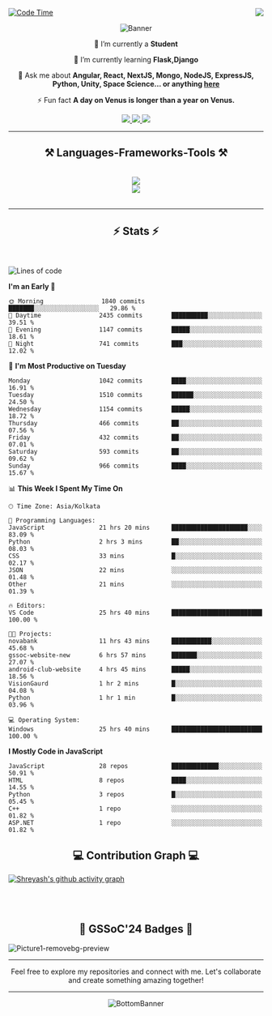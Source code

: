 <div>
 
<img align="right" src="https://visitor-badge.laobi.icu/badge?page_id=shreyash3087.shreyash3087" />

 [![Code Time](https://wakatime.com/badge/user/cd5f70df-e644-46f4-a03b-e1ce78615131.svg)](https://wakatime.com/@cd5f70df-e644-46f4-a03b-e1ce78615131)
 
</div>


<div align="center">
 
![Banner](https://github.com/user-attachments/assets/fe33d289-b057-4d85-ad76-3103802aa9e1)

</div>


<div align="center">
 
 🔭 I’m currently a **Student** 
 
 🌱 I’m currently learning **Flask,Django**

💬 Ask me about **Angular, React, NextJS, Mongo, NodeJS, ExpressJS, Python, Unity, Space Science... or anything [here](https://github.com/shreyash3087/shreyash3087/issues)**

⚡ Fun fact **A day on Venus is longer than a year on Venus.**

</div>
 
<div align="center"> 
  <a href="mailto:shreyash3087@gmail.com">
    <img src="https://img.shields.io/badge/Gmail-333333?style=for-the-badge&logo=gmail&logoColor=red" />
  </a>
  <a href="https://www.linkedin.com/in/shreyash-srivastava-1a1161280" target="_blank">
    <img src="https://img.shields.io/badge/LinkedIn-0077B5?style=for-the-badge&logo=linkedin&logoColor=white" target="_blank" />
  </a>
  <a href="https://github.com/shreyash3087" target="_blank">
     <img src="https://img.shields.io/badge/Github-FF5722?style=for-the-badge&logo=github&logoColor=white" target="_blank" />
  </a>
</div>
<hr/>
 
<h2 align="center">⚒️ Languages-Frameworks-Tools ⚒️</h2>
<br/>
<div align="center">
    <img src="https://skillicons.dev/icons?i=react,bootstrap,html,css,vscode,github,figma,cpp,vercel,netlify" /><br>
    <img src="https://skillicons.dev/icons?i=tailwind,git,nodejs,python,javascript,typescript,express,firebase,mongodb,nextjs,unity,azure,blender" /><br>
</div>

<br/>
<hr/>

<h2 align="center">⚡ Stats ⚡</h2>

<br>
<div>
 
 
<!--START_SECTION:waka-->
![Lines of code](https://img.shields.io/badge/From%20Hello%20World%20I%27ve%20Written-4.6%20million%20lines%20of%20code-blue)

**I'm an Early 🐤** 

```text
🌞 Morning                1840 commits        ███████░░░░░░░░░░░░░░░░░░   29.86 % 
🌆 Daytime                2435 commits        ██████████░░░░░░░░░░░░░░░   39.51 % 
🌃 Evening                1147 commits        █████░░░░░░░░░░░░░░░░░░░░   18.61 % 
🌙 Night                  741 commits         ███░░░░░░░░░░░░░░░░░░░░░░   12.02 % 
```
📅 **I'm Most Productive on Tuesday** 

```text
Monday                   1042 commits        ████░░░░░░░░░░░░░░░░░░░░░   16.91 % 
Tuesday                  1510 commits        ██████░░░░░░░░░░░░░░░░░░░   24.50 % 
Wednesday                1154 commits        █████░░░░░░░░░░░░░░░░░░░░   18.72 % 
Thursday                 466 commits         ██░░░░░░░░░░░░░░░░░░░░░░░   07.56 % 
Friday                   432 commits         ██░░░░░░░░░░░░░░░░░░░░░░░   07.01 % 
Saturday                 593 commits         ██░░░░░░░░░░░░░░░░░░░░░░░   09.62 % 
Sunday                   966 commits         ████░░░░░░░░░░░░░░░░░░░░░   15.67 % 
```


📊 **This Week I Spent My Time On** 

```text
🕑︎ Time Zone: Asia/Kolkata

💬 Programming Languages: 
JavaScript               21 hrs 20 mins      █████████████████████░░░░   83.09 % 
Python                   2 hrs 3 mins        ██░░░░░░░░░░░░░░░░░░░░░░░   08.03 % 
CSS                      33 mins             █░░░░░░░░░░░░░░░░░░░░░░░░   02.17 % 
JSON                     22 mins             ░░░░░░░░░░░░░░░░░░░░░░░░░   01.48 % 
Other                    21 mins             ░░░░░░░░░░░░░░░░░░░░░░░░░   01.39 % 

🔥 Editors: 
VS Code                  25 hrs 40 mins      █████████████████████████   100.00 % 

🐱‍💻 Projects: 
novabank                 11 hrs 43 mins      ███████████░░░░░░░░░░░░░░   45.68 % 
gssoc-website-new        6 hrs 57 mins       ███████░░░░░░░░░░░░░░░░░░   27.07 % 
android-club-website     4 hrs 45 mins       █████░░░░░░░░░░░░░░░░░░░░   18.56 % 
VisionGaurd              1 hr 2 mins         █░░░░░░░░░░░░░░░░░░░░░░░░   04.08 % 
Python                   1 hr 1 min          █░░░░░░░░░░░░░░░░░░░░░░░░   03.96 % 

💻 Operating System: 
Windows                  25 hrs 40 mins      █████████████████████████   100.00 % 
```

**I Mostly Code in JavaScript** 

```text
JavaScript               28 repos            █████████████░░░░░░░░░░░░   50.91 % 
HTML                     8 repos             ████░░░░░░░░░░░░░░░░░░░░░   14.55 % 
Python                   3 repos             █░░░░░░░░░░░░░░░░░░░░░░░░   05.45 % 
C++                      1 repo              ░░░░░░░░░░░░░░░░░░░░░░░░░   01.82 % 
ASP.NET                  1 repo              ░░░░░░░░░░░░░░░░░░░░░░░░░   01.82 % 
```




<!--END_SECTION:waka-->

</div>

<div>
  <div align="center" ><h2 align="center">💻 Contribution Graph 💻</h2></div>
 
  [![Shreyash's github activity graph](https://github-readme-activity-graph.vercel.app/graph?username=shreyash3087&hide_border=true&theme=github)](https://github.com/ashutosh00710/github-readme-activity-graph)
 
</div>

<br/><br/>

<h2 align="center">🔰 GSSoC'24 Badges 🔰</h2>

![Picture1-removebg-preview](https://github.com/user-attachments/assets/4ece96a5-043a-44df-b51b-40738d3603ff)

<div align="center"> 
  <hr/>
  Feel free to explore my repositories and connect with me. Let's collaborate and create something amazing together!
  <hr/>
</div>

<div align="center">
 
![BottomBanner](https://github.com/user-attachments/assets/7afe064f-9b9f-401d-bec1-35c8625bb3dc)

</div>

